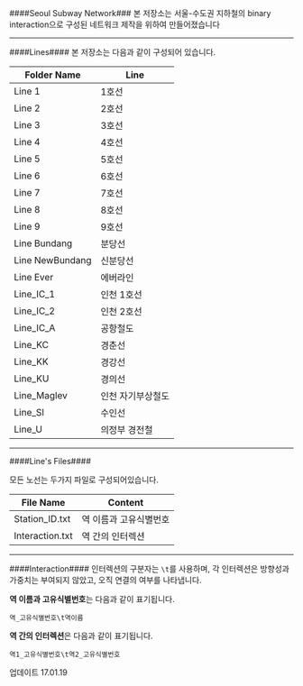 ####Seoul Subway Network###
본 저장소는 서울-수도권 지하철의 binary interaction으로 구성된 네트워크 제작을 위하여 만들어졌습니다

_ _ _

####Lines####
본 저장소는 다음과 같이 구성되어 있습니다.

| Folder Name | Line|
|--------|--------|
|  Line 1  |  1호선   |
|  Line 2  |  2호선   |
|  Line 3  |  3호선   |
|  Line 4  |  4호선   |
|  Line 5  |  5호선   |
|  Line 6  |  6호선   |
|  Line 7  |  7호선   |
|  Line 8  |  8호선   |
|  Line 9  |  9호선   |
|  Line Bundang  |  분당선   |
|  Line NewBundang  |  신분당선   |
|  Line Ever |  에버라인   |
|  Line_IC_1  |  인천 1호선   |
|  Line_IC_2  |  인천 2호선   |
|  Line_IC_A  |  공항철도   |
|  Line_KC  |  경춘선  |
|  Line_KK  |  경강선   |
|  Line_KU  |  경의선   |
|  Line_Maglev  |  인천 자기부상철도   |
|  Line_SI  |  수인선   |
|  Line_U  |  의정부 경전철   |

- - -
####Line's Files####

모든 노선는 두가지 파일로 구성되어있습니다.

| File Name | Content |
|--------|--------|
|  Station_ID.txt  |  역 이름과 고유식별번호   |
|  Interaction.txt  |  역 간의 인터렉션   |

- - -
####Interaction####
인터렉션의 구분자는 ```\t```를 사용하며, 각 인터렉션은 방향성과 가중치는 부여되지 않았고, 오직 연결의 여부를 나타냅니다.

**역 이름과 고유식별번호**는 다음과 같이 표기됩니다.

`역_고유식별번호\t역이름`

**역 간의 인터렉션**은 다음과 같이 표기됩니다.

`역1_고유식별번호\t역2_고유식별번호`


업데이트 17.01.19

